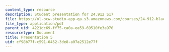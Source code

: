 ```yaml
---
content_type: resource
description: Student presentation for 24.912 S17
file: https://ol-ocw-studio-app-qa.s3.amazonaws.com/courses/24-912-black-matters-introduction-to-black-studies-spring-2017/cf98b77fc59104523de8a07a2512e77f_MIT24_912S17_presentation_5.pdf
file_type: application/pdf
parent_uid: 4221dc69-ff75-ca0a-ea59-69510fe3a970
resourcetype: Document
title: Presentation 5
uid: cf98b77f-c591-0452-3de8-a07a2512e77f
---
```

